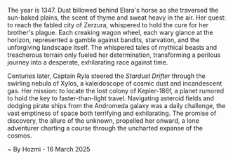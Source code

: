 
The year is 1347.  Dust billowed behind Elara's horse as she traversed the sun-baked plains, the scent of thyme and sweat heavy in the air.  Her quest: to reach the fabled city of Zerzura, whispered to hold the cure for her brother's plague.  Each creaking wagon wheel, each wary glance at the horizon, represented a gamble against bandits, starvation, and the unforgiving landscape itself.  The whispered tales of mythical beasts and treacherous terrain only fueled her determination, transforming a perilous journey into a desperate, exhilarating race against time.

Centuries later, Captain Ryla steered the *Stardust Drifter* through the swirling nebula of Xylos, a kaleidoscope of cosmic dust and incandescent gas.  Her mission: to locate the lost colony of Kepler-186f, a planet rumored to hold the key to faster-than-light travel.  Navigating asteroid fields and dodging pirate ships from the Andromeda galaxy was a daily challenge, the vast emptiness of space both terrifying and exhilarating.  The promise of discovery, the allure of the unknown, propelled her onward, a lone adventurer charting a course through the uncharted expanse of the cosmos.

~ By Hozmi - 16 March 2025
